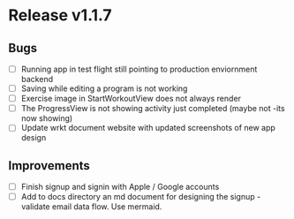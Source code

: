 # Release v1.1.7

## Bugs

- [ ] Running app in test flight still pointing to production enviornment backend
- [ ] Saving while editing a program is not working
- [ ] Exercise image in StartWorkoutView does not always render
- [ ] The ProgressView is not showing activity just completed (maybe not -its now showing)
- [ ] Update wrkt document website with updated screenshots of new app design

## Improvements

- [ ] Finish signup and signin with Apple / Google accounts
- [ ] Add to docs directory an md document for designing the signup - validate email data flow. Use mermaid.
